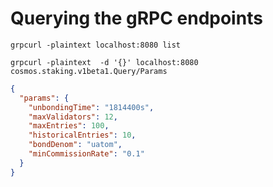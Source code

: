 # Querying the gRPC endpoints

```shell
grpcurl -plaintext localhost:8080 list
```

```shell
grpcurl -plaintext  -d '{}' localhost:8080  cosmos.staking.v1beta1.Query/Params
```

```json
{
  "params": {
    "unbondingTime": "1814400s",
    "maxValidators": 12,
    "maxEntries": 100,
    "historicalEntries": 10,
    "bondDenom": "uatom",
    "minCommissionRate": "0.1"
  }
}
```
